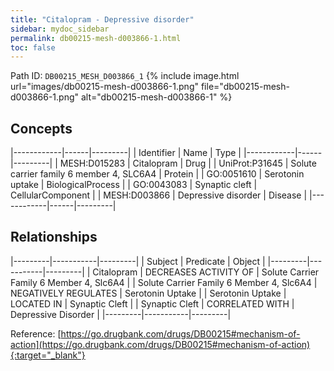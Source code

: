 ```yaml
---
title: "Citalopram - Depressive disorder"
sidebar: mydoc_sidebar
permalink: db00215-mesh-d003866-1.html
toc: false 
---
```



Path ID: `DB00215_MESH_D003866_1`
{% include image.html url="images/db00215-mesh-d003866-1.png" file="db00215-mesh-d003866-1.png" alt="db00215-mesh-d003866-1" %}

## Concepts

|------------|------|---------|
| Identifier | Name | Type    |
|------------|------|---------|
| MESH:D015283 | Citalopram | Drug |
| UniProt:P31645 | Solute carrier family 6 member 4, SLC6A4 | Protein |
| GO:0051610 | Serotonin uptake | BiologicalProcess |
| GO:0043083 | Synaptic cleft | CellularComponent |
| MESH:D003866 | Depressive disorder | Disease |
|------------|------|---------|

## Relationships

|---------|-----------|---------|
| Subject | Predicate | Object  |
|---------|-----------|---------|
| Citalopram | DECREASES ACTIVITY OF | Solute Carrier Family 6 Member 4, Slc6A4 |
| Solute Carrier Family 6 Member 4, Slc6A4 | NEGATIVELY REGULATES | Serotonin Uptake |
| Serotonin Uptake | LOCATED IN | Synaptic Cleft |
| Synaptic Cleft | CORRELATED WITH | Depressive Disorder |
|---------|-----------|---------|

Reference: [https://go.drugbank.com/drugs/DB00215#mechanism-of-action](https://go.drugbank.com/drugs/DB00215#mechanism-of-action){:target="_blank"}